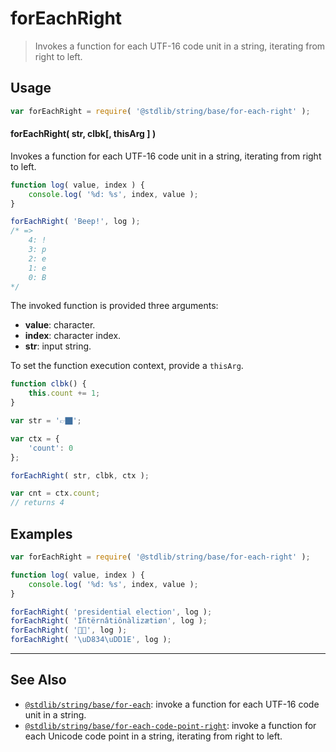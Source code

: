 <!--

@license Apache-2.0

Copyright (c) 2024 The Stdlib Authors.

Licensed under the Apache License, Version 2.0 (the "License");
you may not use this file except in compliance with the License.
You may obtain a copy of the License at

   http://www.apache.org/licenses/LICENSE-2.0

Unless required by applicable law or agreed to in writing, software
distributed under the License is distributed on an "AS IS" BASIS,
WITHOUT WARRANTIES OR CONDITIONS OF ANY KIND, either express or implied.
See the License for the specific language governing permissions and
limitations under the License.

-->

# forEachRight

> Invokes a function for each UTF-16 code unit in a string, iterating from right to left.

<!-- Section to include introductory text. Make sure to keep an empty line after the intro `section` element and another before the `/section` close. -->

<section class="intro">

</section>

<!-- /.intro -->

<!-- Package usage documentation. -->

<section class="usage">

## Usage

```javascript
var forEachRight = require( '@stdlib/string/base/for-each-right' );
```

#### forEachRight( str, clbk\[, thisArg ] )

Invokes a function for each UTF-16 code unit in a string, iterating from right to left.

```javascript
function log( value, index ) {
    console.log( '%d: %s', index, value );
}

forEachRight( 'Beep!', log );
/* =>
    4: !
    3: p
    2: e
    1: e
    0: B
*/
```

The invoked function is provided three arguments:

-   **value**: character.
-   **index**: character index.
-   **str**: input string.

To set the function execution context, provide a `thisArg`.

```javascript
function clbk() {
    this.count += 1;
}

var str = '👉🏿';

var ctx = {
    'count': 0
};

forEachRight( str, clbk, ctx );

var cnt = ctx.count;
// returns 4
```

</section>

<!-- /.usage -->

<!-- Package usage notes. Make sure to keep an empty line after the `section` element and another before the `/section` close. -->

<section class="notes">

</section>

<!-- /.notes -->

<!-- Package usage examples. -->

<section class="examples">

## Examples

<!-- eslint no-undef: "error" -->

```javascript
var forEachRight = require( '@stdlib/string/base/for-each-right' );

function log( value, index ) {
    console.log( '%d: %s', index, value );
}

forEachRight( 'presidential election', log );
forEachRight( 'Iñtërnâtiônàlizætiøn', log );
forEachRight( '🌷🍕', log );
forEachRight( '\uD834\uDD1E', log );
```

</section>

<!-- /.examples -->

<!-- Section to include cited references. If references are included, add a horizontal rule *before* the section. Make sure to keep an empty line after the `section` element and another before the `/section` close. -->

<section class="references">

</section>

<!-- /.references -->

<!-- Section for related `stdlib` packages. Do not manually edit this section, as it is automatically populated. -->

<section class="related">

* * *

## See Also

-   <span class="package-name">[`@stdlib/string/base/for-each`][@stdlib/string/base/for-each]</span><span class="delimiter">: </span><span class="description">invoke a function for each UTF-16 code unit in a string.</span>
-   <span class="package-name">[`@stdlib/string/base/for-each-code-point-right`][@stdlib/string/base/for-each-code-point-right]</span><span class="delimiter">: </span><span class="description">invoke a function for each Unicode code point in a string, iterating from right to left.</span>

</section>

<!-- /.related -->

<!-- Section for all links. Make sure to keep an empty line after the `section` element and another before the `/section` close. -->

<section class="links">

<!-- <related-links> -->

[@stdlib/string/base/for-each]: https://github.com/stdlib-js/stdlib/tree/develop/lib/node_modules/%40stdlib/string/base/for-each

[@stdlib/string/base/for-each-code-point-right]: https://github.com/stdlib-js/stdlib/tree/develop/lib/node_modules/%40stdlib/string/base/for-each-code-point-right

<!-- </related-links> -->

</section>

<!-- /.links -->
